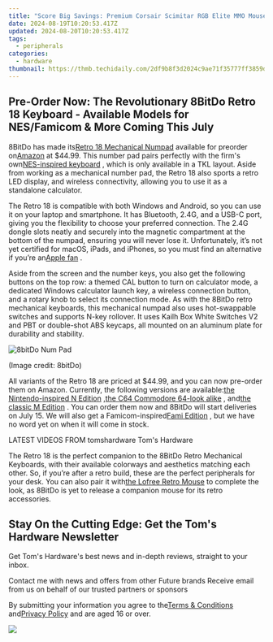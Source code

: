 ```yaml
---
title: "Score Big Savings: Premium Corsair Scimitar RGB Elite MMO Mouse for Unbeatable Price – Only $49 Now"
date: 2024-08-19T10:20:53.417Z
updated: 2024-08-20T10:20:53.417Z
tags:
  - peripherals
categories:
  - hardware
thumbnail: https://thmb.techidaily.com/2df9b8f3d2024c9ae71f35777ff3859d473b31e678b62a9cc1948e6b45c0733b.jpg
---
```


## Pre-Order Now: The Revolutionary 8BitDo Retro 18 Keyboard - Available Models for NES/Famicom & More Coming This July

8BitDo has made its[Retro 18 Mechanical Numpad](https://target.georiot.com/Proxy.ashx?tsid=45723&GR%5FURL=https%3A%2F%2Famazon.com%2Fdp%2FB0D4QC8R4P%2F%3Ftag%3Dhawk-future-20%26ascsubtag%3Dtomshardware-us-1019741722698360109-20) available for preorder on[Amazon](https://tools.techidaily.com) at $44.99\. This number pad pairs perfectly with the firm's own[NES-inspired keyboard](https://tools.techidaily.com) , which is only available in a TKL layout. Aside from working as a mechanical number pad, the Retro 18 also sports a retro LED display, and wireless connectivity, allowing you to use it as a standalone calculator.

 The Retro 18 is compatible with both Windows and Android, so you can use it on your laptop and smartphone. It has Bluetooth, 2.4G, and a USB-C port, giving you the flexibility to choose your preferred connection. The 2.4G dongle slots neatly and securely into the magnetic compartment at the bottom of the numpad, ensuring you will never lose it. Unfortunately, it’s not yet certified for macOS, iPads, and iPhones, so you must find an alternative if you’re an[Apple fan](https://tools.techidaily.com) .

 Aside from the screen and the number keys, you also get the following buttons on the top row: a themed CAL button to turn on calculator mode, a dedicated Windows calculator launch key, a wireless connection button, and a rotary knob to select its connection mode. As with the 8BitDo retro mechanical keyboards, this mechanical numpad also uses hot-swappable switches and supports N-key rollover. It uses Kailh Box White Switches V2 and PBT or double-shot ABS keycaps, all mounted on an aluminum plate for durability and stability.

![8bitDo Num Pad](https://cdn.mos.cms.futurecdn.net/5yccSGF6AjMmgbnyyAjka6-320-80.jpg)

 (Image credit: 8bitDo)

 All variants of the Retro 18 are priced at $44.99, and you can now pre-order them on Amazon. Currently, the following versions are available:[the Nintendo-inspired N Edition](https://target.georiot.com/Proxy.ashx?tsid=45723&GR%5FURL=https%3A%2F%2Famazon.com%2Fdp%2FB0D4QC8R4P%2F%3Ftag%3Dhawk-future-20%26ascsubtag%3Dtomshardware-us-3814386063844302644-20) ,[the C64 Commodore 64-look alike](https://target.georiot.com/Proxy.ashx?tsid=45723&GR%5FURL=https%3A%2F%2Famazon.com%2Fdp%2FB00PN9S6JU%2F%3Ftag%3Dhawk-future-20%26ascsubtag%3Dtomshardware-us-1501732480021189004-20) , and[the classic M Edition](https://target.georiot.com/Proxy.ashx?tsid=45723&GR%5FURL=https%3A%2F%2Famazon.com%2Fdp%2FB0D4QPC1GG%2F%3Ftag%3Dhawk-future-20%26ascsubtag%3Dtomshardware-us-1441840351183238502-20) . You can order them now and 8BitDo will start deliveries on July 15\. We will also get a Famicom-inspired[Fami Edition](https://target.georiot.com/Proxy.ashx?tsid=45723&GR%5FURL=https%3A%2F%2Famazon.com%2Fdp%2FB0D4QGX9QB%3Ftag%3Dhawk-future-20%26ascsubtag%3Dtomshardware-us-9491946055229661978-20) , but we have no word yet on when it will come in stock.

 LATEST VIDEOS FROM tomshardware Tom's Hardware

 The Retro 18 is the perfect companion to the 8BitDo Retro Mechanical Keyboards, with their available colorways and aesthetics matching each other. So, if you’re after a retro build, these are the perfect peripherals for your desk. You can also pair it with[the Lofree Retro Mouse](https://target.georiot.com/Proxy.ashx?tsid=45723&GR%5FURL=https%3A%2F%2Famazon.com%2FLOFREE-Bluetooth-Connection-Rechargeable-Compatible%2Fdp%2FB0CT9VX5ZM%2F%3Ftag%3Dhawk-future-20%26ascsubtag%3Dtomshardware-us-1163565040540890099-20) to complete the look, as 8BitDo is yet to release a companion mouse for its retro accessories.

## Stay On the Cutting Edge: Get the Tom's Hardware Newsletter

 Get Tom's Hardware's best news and in-depth reviews, straight to your inbox.

 Contact me with news and offers from other Future brands  Receive email from us on behalf of our trusted partners or sponsors

 By submitting your information you agree to the[Terms & Conditions](https://futureplc.com/terms-conditions/) and[Privacy Policy](https://futureplc.com/privacy-policy/) and are aged 16 or over.

<ins class="adsbygoogle"
     style="display:block"
     data-ad-format="autorelaxed"
     data-ad-client="ca-pub-7571918770474297"
     data-ad-slot="1223367746"></ins>



<ins class="adsbygoogle"
     style="display:block"
     data-ad-client="ca-pub-7571918770474297"
     data-ad-slot="8358498916"
     data-ad-format="auto"
     data-full-width-responsive="true"></ins>



<!-- affiliate ads begin -->
<a href="https://store.bitdefender.com/affiliate.php?ACCOUNT=BITLATIN&AFFILIATE=108875&PATH=http%3A%2F%2Fwww.bitdefender.com%2Fbusiness%3FAFFILIATE%3D108875%26RESOURCE%3D30%2525%2BOff%2Ball%2BGravityZone%2BProducts"><img src="https://www.bitdefender.com/content/dam/bitdefender/business/campaign/1200X628.png" border="0"></a>
<!-- affiliate ads end -->